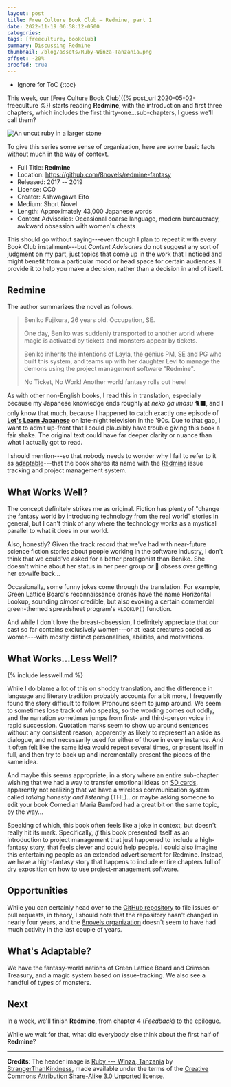 ```yaml
---
layout: post
title: Free Culture Book Club — Redmine, part 1
date: 2022-11-19 06:58:12-0500
categories:
tags: [freeculture, bookclub]
summary: Discussing Redmine
thumbnail: /blog/assets/Ruby-Winza-Tanzania.png
offset: -20%
proofed: true
---
```


* Ignore for ToC
{:toc}

This week, our [Free Culture Book Club]({% post_url 2020-05-02-freeculture %}) starts reading **Redmine**, with the introduction and first three chapters, which includes the first thirty-one...sub-chapters, I guess we'll call them?

![An uncut ruby in a larger stone](/blog/assets/Ruby-Winza-Tanzania.png "I got a rock...")

To give this series some sense of organization, here are some basic facts without much in the way of context.

 * Full Title:  **Redmine**
 * Location:  <https://github.com/8novels/redmine-fantasy>
 * Released:  2017 -- 2019
 * License:  CC0
 * Creator:  Ashwagawa Eito
 * Medium:  Short Novel
 * Length:  Approximately 43,000 Japanese words
 * Content Advisories:  Occasional coarse language, modern bureaucracy, awkward obsession with women's chests

This should go without saying---even though I plan to repeat it with every Book Club installment---but *Content Advisories* do not suggest any sort of judgment on my part, just topics that come up in the work that I noticed and might benefit from a particular mood or head space for certain audiences.  I provide it to help you make a decision, rather than a decision in and of itself.

## Redmine

The author summarizes the novel as follows.

 > Beniko Fujikura, 26 years old. Occupation, SE.
 >
 > One day, Beniko was suddenly transported to another world where magic is activated by tickets and monsters appear by tickets.
 >
 > Beniko inherits the intentions of Layla, the genius PM, SE and PG who built this system, and teams up with her daughter Levi to manage the demons using the project management software "Redmine".
 >
 > No Ticket, No Work! Another world fantasy rolls out here!

As with other non-English books, I read this in translation, especially because my Japanese knowledge ends roughly at *neko ga imasu* 🐈‍⬛, and I only know that much, because I happened to catch exactly one episode of [**Let's Learn Japanese**](https://en.wikipedia.org/wiki/Let%27s_Learn_Japanese) on late-night television in the '90s.  Due to that gap, I want to admit up-front that I could plausibly have trouble giving this book a fair shake.  The original text could have far deeper clarity or nuance than what I actually got to read.

I should mention---so that nobody needs to wonder why I fail to refer to it as [adaptable](#whats-adaptable)---that the book shares its name with the [Redmine](https://en.wikipedia.org/wiki/Redmine) issue tracking and project management system.

## What Works Well?

The concept definitely strikes me as original.  Fiction has plenty of "change the fantasy world by introducing technology from the real world" stories in general, but I can't think of any where the technology works as a mystical parallel to what it does in our world.

Also, honestly?  Given the track record that we've had with near-future science fiction stories about people working in the software industry, I don't think that we could've asked for a better protagonist than Beniko.  She doesn't whine about her status in her peer group *or* 🤞 obsess over getting her ex-wife back...

Occasionally, some funny jokes come through the translation.  For example, Green Lattice Board's reconnaissance drones have the name Horizontal Lookup, sounding *almost* credible, but also evoking a certain commercial green-themed spreadsheet program's `HLOOKUP()` function.

And while I don't love the breast-obsession, I definitely appreciate that our cast so far contains exclusively women---or at least creatures coded as women---with mostly distinct personalities, abilities, and motivations.

## What Works...Less Well?

{% include lesswell.md %}

While I do blame a lot of this on shoddy translation, and the difference in language and literary tradition probably accounts for a bit more, I frequently found the story difficult to follow.  Pronouns seem to jump around.  We seem to sometimes lose track of who speaks, so the wording comes out oddly, and the narration sometimes jumps from first- and third-person voice in rapid succession.  Quotation marks seem to show up around sentences without any consistent reason, apparently as likely to represent an aside as dialogue, and not necessarily used for either of those in every instance.  And it often felt like the same idea would repeat several times, or present itself in full, and then try to back up and incrementally present the pieces of the same idea.

And maybe this seems appropriate, in a story where an entire sub-chapter wishing that we had a way to transfer emotional ideas on [SD cards](https://en.wikipedia.org/wiki/SD_card), apparently not realizing that we have a wireless communication system called *talking honestly and listening* (THL)...or maybe asking someone to edit your book  Comedian Maria Bamford had a great bit on the same topic, by the way...

Speaking of which, this book often feels like a joke in context, but doesn't really hit its mark.  Specifically, *if* this book presented itself as an introduction to project management that just happened to include a high-fantasy story, that feels clever and could help people.  I could also imagine this entertaining people as an extended advertisement for Redmine.  Instead, we have a high-fantasy story that happens to include entire chapters full of dry exposition on how to use project-management software.

## Opportunities

While you can certainly head over to the [GitHub <i class='fab fa-github'></i> repository](https://github.com/8novels/redmine-fantasy/) to file issues or pull requests, in theory, I should note that the repository hasn't changed in nearly four years, and the [8novels organization](https://github.com/8novels) doesn't seem to have had much activity in the last couple of years.

## What's Adaptable?

We have the fantasy-world nations of Green Lattice Board and Crimson Treasury, and a magic system based on issue-tracking.  We also see a handful of types of monsters.

## Next

In a week, we'll finish **Redmine**, from chapter 4 (*Feedback*) to the epilogue.

While we wait for that, what did everybody else think about the first half of **Redmine**?

* * *

**Credits**:  The header image is [Ruby --- Winza, Tanzania](https://commons.wikimedia.org/wiki/File:Ruby_-_Winza,_Tanzania.jpg) by [StrangerThanKindness](https://commons.wikimedia.org/w/index.php?title=User:StrangerThanKindness), made available under the terms of the [Creative Commons Attribution Share-Alike 3.0 Unported](https://creativecommons.org/licenses/by-sa/3.0/deed.en) license.
